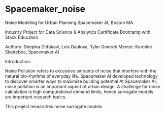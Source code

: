 # Spacemaker_noise

Noise Modeling for Urban Planning Spacemaker AI, Boston MA

Industry Project for Data Science  & Analytics Certificate Bootcamp with Stack Education

Authors:  Deepika Dittakavi,  Lois Dankwa, Tyler Gmerek
Mentor:   Karoline Skatteboe, Spacemaker AI

Introduction:

Noise Pollution refers to excessive amounts of noise that interfere with the natural bio-rhythms of everyday life. 
Spacemaker AI developed technology to discover smarter ways to maximize building potential
At Spacemaker AI, noise pollution is an important aspect of urban design. A challenge for noise calculation is high computational demand limits, hence surrogate models are important research topics. 

This project researches noise surrogate models


